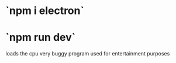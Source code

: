 <h1>`npm i electron`</h1>
<h1>`npm run dev`</h1>

<p>
  loads the cpu
  very buggy program
 used for entertainment purposes
</p>
